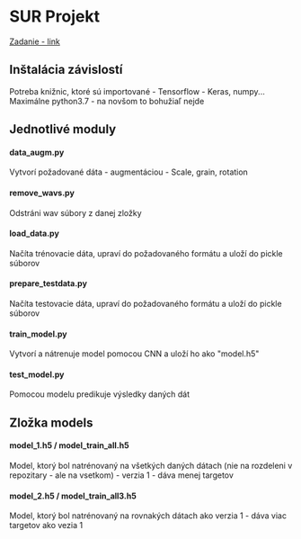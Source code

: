 # SUR Projekt

[Zadanie - link](https://www.fit.vutbr.cz/study/courses/SUR/public/projekt_2019-2020/SUR_projekt2019-2020.txt)

## Inštalácia závislostí

Potreba knižnic, ktoré sú importované - Tensorflow - Keras, numpy... 
Maximálne python3.7 - na novšom to bohužiaľ nejde


## Jednotlivé moduly

#### data_augm.py
Vytvorí požadované dáta - augmentáciou - Scale, grain, rotation 

#### remove_wavs.py
Odstráni wav súbory z danej zložky

#### load_data.py
Načíta trénovacie dáta, upraví do požadovaného formátu a uloží do pickle súborov

#### prepare_testdata.py
Načíta testovacie dáta, upraví do požadovaného formátu a uloží do pickle súborov

#### train_model.py
Vytvorí a nátrenuje model pomocou CNN a uloží ho ako "model.h5"

#### test_model.py
Pomocou modelu predikuje výsledky daných dát

## Zložka models

#### model_1.h5 / model_train_all.h5
Model, ktorý bol natrénovaný na všetkých daných dátach (nie na rozdeleni v repozitary - ale na vsetkom) - verzia 1 - dáva menej targetov

#### model_2.h5 / model_train_all3.h5
Model, ktorý bol natrénovaný na rovnakých dátach ako verzia 1 - dáva viac targetov ako vezia 1
